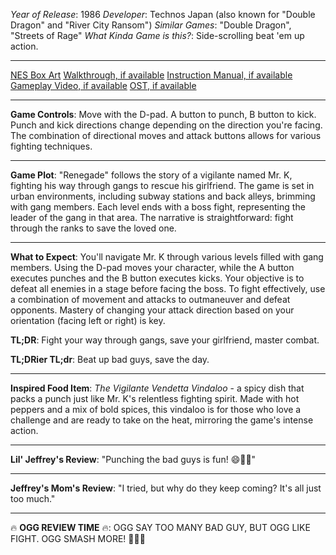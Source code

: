 *Year of Release*: 1986
*Developer*: Technos Japan (also known for "Double Dragon" and "River City Ransom")
*Similar Games*: "Double Dragon", "Streets of Rage"
*What Kinda Game is this?*: Side-scrolling beat 'em up action.

---
[NES Box Art](https://www.google.com/search?tbm=isch&q=NES+Box+Art+Renegade) 
[Walkthrough, if available](https://www.google.com/search?q=Walkthrough+NES+Renegade)
[Instruction Manual, if available](https://www.google.com/search?q=NES+Instruction+Manual+Renegade)
[Gameplay Video, if available](https://www.youtube.com/results?search_query=gameplay+NES+Renegade) 
[OST, if available](https://www.youtube.com/results?search_query=gameplay+NES+Renegade+OST)

- - -
**Game Controls**:
Move with the D-pad. A button to punch, B button to kick. Punch and kick directions change depending on the direction you're facing. The combination of directional moves and attack buttons allows for various fighting techniques.

- - -
**Game Plot**: 
"Renegade" follows the story of a vigilante named Mr. K, fighting his way through gangs to rescue his girlfriend. The game is set in urban environments, including subway stations and back alleys, brimming with gang members. Each level ends with a boss fight, representing the leader of the gang in that area. The narrative is straightforward: fight through the ranks to save the loved one.

- - -
**What to Expect**: 
You'll navigate Mr. K through various levels filled with gang members. Using the D-pad moves your character, while the A button executes punches and the B button executes kicks. Your objective is to defeat all enemies in a stage before facing the boss. To fight effectively, use a combination of movement and attacks to outmaneuver and defeat opponents. Mastery of changing your attack direction based on your orientation (facing left or right) is key.

**TL;DR**: Fight your way through gangs, save your girlfriend, master combat.

**TL;DRier TL;dr**: Beat up bad guys, save the day.

---
**Inspired Food Item**: *The Vigilante Vendetta Vindaloo* - a spicy dish that packs a punch just like Mr. K's relentless fighting spirit. Made with hot peppers and a mix of bold spices, this vindaloo is for those who love a challenge and are ready to take on the heat, mirroring the game's intense action.

---
**Lil' Jeffrey's Review**: "Punching the bad guys is fun! 😄👊💥"

---
**Jeffrey's Mom's Review**: "I tried, but why do they keep coming? It's all just too much."

---
🔥 **OGG REVIEW TIME** 🔥: OGG SAY TOO MANY BAD GUY, BUT OGG LIKE FIGHT. OGG SMASH MORE! 💪👊🔥